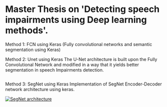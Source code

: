 # Master Thesis on 'Detecting speech impairments using Deep learning methods'.
Method 1: FCN using Keras (Fully convolutional networks and semantic segmentation using Keras)
<a target="_blank" href="http://deeplearning.net/tutorial/_images/fcn.png"><img src="http://deeplearning.net/tutorial/_images/fcn.png" alt="" style="max-width:100%;"></a>

Method 2: Unet using Keras
The U-Net architecture is built upon the Fully Convolutional Network and modified in a way that it yields better segmentation in speech Impairments detection.

<a target="_blank" href="http://deeplearning.net/tutorial/_images/unet.jpg"><img src="http://deeplearning.net/tutorial/_images/unet.jpg" alt="" style="max-width:100%;"></a>

Method 3: SegNet using Keras
Implementation of SegNet Encoder-Decoder network architecture using keras.

<a target="_blank" rel="noopener noreferrer" href="https://camo.githubusercontent.com/c2b4e51b1ebacac0d5fae4796bff2572797cc385/687474703a2f2f6d692e656e672e63616d2e61632e756b2f70726f6a656374732f7365676e65742f696d616765732f7365676e65742e706e67"><img src="https://camo.githubusercontent.com/c2b4e51b1ebacac0d5fae4796bff2572797cc385/687474703a2f2f6d692e656e672e63616d2e61632e756b2f70726f6a656374732f7365676e65742f696d616765732f7365676e65742e706e67" alt="SegNet architecture" data-canonical-src="http://mi.eng.cam.ac.uk/projects/segnet/images/segnet.png" style="max-width:100%;"></a>

